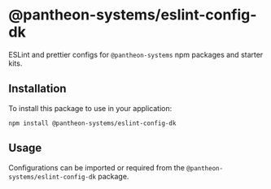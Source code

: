 # @pantheon-systems/eslint-config-dk

ESLint and prettier configs for `@pantheon-systems` npm packages and starter
kits.

## Installation

To install this package to use in your application:

`npm install @pantheon-systems/eslint-config-dk`

## Usage

Configurations can be imported or required from the
`@pantheon-systems/eslint-config-dk` package.
